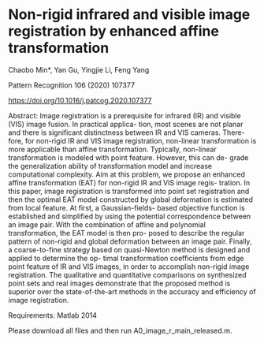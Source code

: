 # Non-rigid infrared and visible image registration by enhanced affine transformation
Chaobo Min*, Yan Gu, Yingjie Li, Feng Yang

Pattern Recognition 106 (2020) 107377

https://doi.org/10.1016/j.patcog.2020.107377

Abstract:
Image registration is a prerequisite for infrared (IR) and visible (VIS) image fusion. In practical applica- tion, most scenes are not planar and there is significant distinctness between IR and VIS cameras. There- fore, for non-rigid IR and VIS image registration, non-linear transformation is more applicable than affine transformation. Typically, non-linear transformation is modeled with point feature. However, this can de- grade the generalization ability of transformation model and increase computational complexity. Aim at this problem, we propose an enhanced affine transformation (EAT) for non-rigid IR and VIS image regis- tration. In this paper, image registration is transformed into point set registration and then the optimal EAT model constructed by global deformation is estimated from local feature. At first, a Gaussian-fields- based objective function is established and simplified by using the potential correspondence between an image pair. With the combination of affine and polynomial transformation, the EAT model is then pro- posed to describe the regular pattern of non-rigid and global deformation between an image pair. Finally, a coarse-to-fine strategy based on quasi-Newton method is designed and applied to determine the op- timal transformation coefficients from edge point feature of IR and VIS images, in order to accomplish non-rigid image registration. The qualitative and quantitative comparisons on synthesized point sets and real images demonstrate that the proposed method is superior over the state-of-the-art methods in the accuracy and efficiency of image registration.

Requirements: Matlab 2014

Please download all files and then run A0_image_r_main_released.m.
